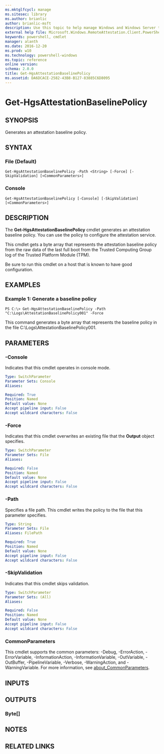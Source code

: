 ```yaml
---
ms.mktglfcycl: manage
ms.sitesec: library
ms.author: brianlic
author: brianlic-msft
description: Use this topic to help manage Windows and Windows Server technologies with Windows PowerShell.
external help file: Microsoft.Windows.RemoteAttestation.Client.PowerShell.dll-Help.xml
keywords: powershell, cmdlet
manager: alanth
ms.date: 2016-12-20
ms.prod: w10
ms.technology: powershell-windows
ms.topic: reference
online version: 
schema: 2.0.0
title: Get-HgsAttestationBaselinePolicy
ms.assetid: DA6DCACE-2582-43B8-B127-83885C6D8095
---
```


# Get-HgsAttestationBaselinePolicy

## SYNOPSIS
Generates an attestation baseline policy.

## SYNTAX

### File (Default)
```
Get-HgsAttestationBaselinePolicy -Path <String> [-Force] [-SkipValidation] [<CommonParameters>]
```

### Console
```
Get-HgsAttestationBaselinePolicy [-Console] [-SkipValidation] [<CommonParameters>]
```

## DESCRIPTION
The **Get-HgsAttestationBaselinePolicy** cmdlet generates an attestation baseline policy.
You can use the policy to configure the attestation service.

This cmdlet gets a byte array that represents the attestation baseline policy from the raw data of the last full boot from the Trusted Computing Group log of the Trusted Platform Module (TPM).

Be sure to run this cmdlet on a host that is known to have good configuration.

## EXAMPLES

### Example 1: Generate a baseline policy
```
PS C:\> Get-HgsAttestationBaselinePolicy -Path "C:\Logs\AttestationBaselinePolicy001" -Force
```

This command generates a byte array that represents the baseline policy in the file C:\Logs\AttestationBaselinePolicy001.

## PARAMETERS

### -Console
Indicates that this cmdlet operates in console mode.

```yaml
Type: SwitchParameter
Parameter Sets: Console
Aliases: 

Required: True
Position: Named
Default value: None
Accept pipeline input: False
Accept wildcard characters: False
```

### -Force
Indicates that this cmdlet overwrites an existing file that the **Output** object specifies.

```yaml
Type: SwitchParameter
Parameter Sets: File
Aliases: 

Required: False
Position: Named
Default value: None
Accept pipeline input: False
Accept wildcard characters: False
```

### -Path
Specifies a file path.
This cmdlet writes the policy to the file that this parameter specifies.

```yaml
Type: String
Parameter Sets: File
Aliases: FilePath

Required: True
Position: Named
Default value: None
Accept pipeline input: False
Accept wildcard characters: False
```

### -SkipValidation
Indicates that this cmdlet skips validation.

```yaml
Type: SwitchParameter
Parameter Sets: (All)
Aliases: 

Required: False
Position: Named
Default value: None
Accept pipeline input: False
Accept wildcard characters: False
```

### CommonParameters
This cmdlet supports the common parameters: -Debug, -ErrorAction, -ErrorVariable, -InformationAction, -InformationVariable, -OutVariable, -OutBuffer, -PipelineVariable, -Verbose, -WarningAction, and -WarningVariable. For more information, see [about_CommonParameters](http://go.microsoft.com/fwlink/?LinkID=113216).

## INPUTS

## OUTPUTS

### Byte[]

## NOTES

## RELATED LINKS

